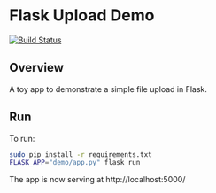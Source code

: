 # Flask Upload Demo

[![Build Status](https://travis-ci.org/mtlynch/flask_upload_demo.svg?branch=master)](https://travis-ci.org/mtlynch/flask_upload_demo)

## Overview

A toy app to demonstrate a simple file upload in Flask.

## Run

To run:

```bash
sudo pip install -r requirements.txt
FLASK_APP="demo/app.py" flask run
```

The app is now serving at http://localhost:5000/
